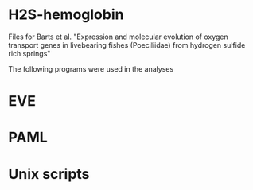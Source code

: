 # H2S-hemoglobin
Files for Barts et al. "Expression and molecular evolution of oxygen transport genes in livebearing fishes (Poeciliidae) from hydrogen sulfide rich springs"

The following programs were used in the analyses
# EVE
# PAML
# Unix scripts 
